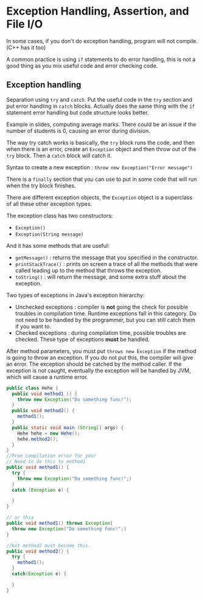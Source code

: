 # Exception Handling, Assertion, and File I/O

In some cases, if you don't do exception handling, program will not compile. (C++ has it too)

A common practice is using `if` statements to do error handling, this is not a good thing as you mix useful code and error checking code.

## Exception handling

Separation using `try` and `catch`. Put the useful code in the `try` section and put error handling in `catch` blocks. Actually does the same thing with the `if` statement error handling but code structure looks better.

Example in slides, computing average marks. There could be an issue if the number of students is 0, causing an error during division.

The way try catch works is basically, the `try` block runs the code, and then when there is an error, create an `Exception` object and then throw out of the `try` block. Then a `catch` block will catch it.

Syntax to create a new exception : `throw new Exception("Error message")`

There is a `finally` section that you can use to put in some code that will run when the try block finishes.

There are different exception objects, the `Exception` object is a superclass of all these other exception types.

The exception class has two constructors:

- `Exception()`
- `Exception(String message)`

And it has some methods that are useful:

- `getMessage()` : returns the message that you specified in the constructor.
- `printStackTrace()` : prints on screen a trace of all the methods that were called leading up to the method that throws the exception.
- `toString()` : will return the message, and some extra stuff about the exception.

Two types of exceptions in Java's exception hierarchy:

- Unchecked exceptions : compiler is **not** going the check for possible troubles in compilation time. Runtime exceptions fall in this category. Do not need to be handled by the programmer, but you can still catch them if you want to.
- Checked exceptions : during compilation time, possible troubles are checked. These type of exceptions **must** be handled.

After method parameters, you must put `throws new Exception` if the method is going to throw an exception. If you do not put this, the compiler will give an error. The exception should be catched by the method caller. If the exception is not caught, eventually the exception will be handled by JVM, which will cause a runtime error.

```java
public class Hehe {
  public void method1 () {
    throw new Exception("Do something func!");
  }
  public void method2() {
    method1();
  }
  public static void main (String[] args) {
    Hehe hehe = new Hehe();
    hehe.method2();
  }
}
//Free compilation error for you!
// Need to do this to method1
public void method1() {
  try {
    throw new Exception("Do something func!";)
  }
  catch (Exception e) {

  }
}

// or this
public void method1() throws Exception{
  throw new Exception("Do something func!";)
}

//but method2 must become this.
public void method2() {
  try {
    method1();
  }
  catch(Exception e) {

  }
}
```

